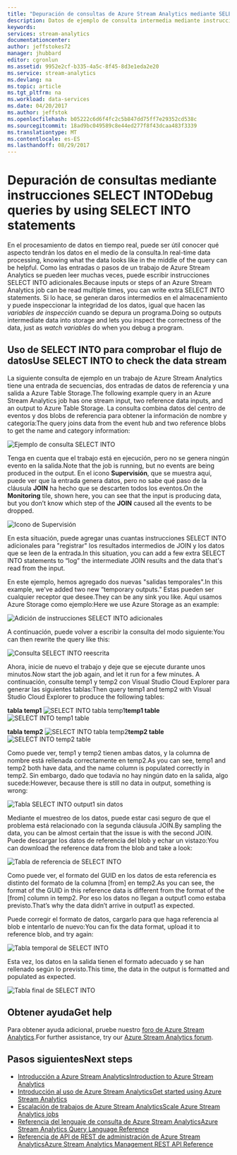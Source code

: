 ```yaml
---
title: "Depuración de consultas de Azure Stream Analytics mediante SELECT INTO | Microsoft Docs"
description: Datos de ejemplo de consulta intermedia mediante instrucciones SELECT INTO en Stream Analytics
keywords: 
services: stream-analytics
documentationcenter: 
author: jeffstokes72
manager: jhubbard
editor: cgronlun
ms.assetid: 9952e2cf-b335-4a5c-8f45-8d3e1eda2e20
ms.service: stream-analytics
ms.devlang: na
ms.topic: article
ms.tgt_pltfrm: na
ms.workload: data-services
ms.date: 04/20/2017
ms.author: jeffstok
ms.openlocfilehash: b05222c6d6f4fc2c5b847dd75ff7e29352cd538c
ms.sourcegitcommit: 18ad9bc049589c8e44ed277f8f43dcaa483f3339
ms.translationtype: MT
ms.contentlocale: es-ES
ms.lasthandoff: 08/29/2017
---
```

# <a name="debug-queries-by-using-select-into-statements"></a><span data-ttu-id="b58ed-103">Depuración de consultas mediante instrucciones SELECT INTO</span><span class="sxs-lookup"><span data-stu-id="b58ed-103">Debug queries by using SELECT INTO statements</span></span>

<span data-ttu-id="b58ed-104">En el procesamiento de datos en tiempo real, puede ser útil conocer qué aspecto tendrán los datos en el medio de la consulta.</span><span class="sxs-lookup"><span data-stu-id="b58ed-104">In real-time data processing, knowing what the data looks like in the middle of the query can be helpful.</span></span> <span data-ttu-id="b58ed-105">Como las entradas o pasos de un trabajo de Azure Stream Analytics se pueden leer muchas veces, puede escribir instrucciones SELECT INTO adicionales.</span><span class="sxs-lookup"><span data-stu-id="b58ed-105">Because inputs or steps of an Azure Stream Analytics job can be read multiple times, you can write extra SELECT INTO statements.</span></span> <span data-ttu-id="b58ed-106">Si lo hace, se generan daros intermedios en el almacenamiento y puede inspeccionar la integridad de los datos, igual que hacen las *variables de inspección* cuando se depura un programa.</span><span class="sxs-lookup"><span data-stu-id="b58ed-106">Doing so outputs intermediate data into storage and lets you inspect the correctness of the data, just as *watch variables* do when you debug a program.</span></span>

## <a name="use-select-into-to-check-the-data-stream"></a><span data-ttu-id="b58ed-107">Uso de SELECT INTO para comprobar el flujo de datos</span><span class="sxs-lookup"><span data-stu-id="b58ed-107">Use SELECT INTO to check the data stream</span></span>

<span data-ttu-id="b58ed-108">La siguiente consulta de ejemplo en un trabajo de Azure Stream Analytics tiene una entrada de secuencias, dos entradas de datos de referencia y una salida a Azure Table Storage.</span><span class="sxs-lookup"><span data-stu-id="b58ed-108">The following example query in an Azure Stream Analytics job has one stream input, two reference data inputs, and an output to Azure Table Storage.</span></span> <span data-ttu-id="b58ed-109">La consulta combina datos del centro de eventos y dos blobs de referencia para obtener la información de nombre y categoría:</span><span class="sxs-lookup"><span data-stu-id="b58ed-109">The query joins data from the event hub and two reference blobs to get the name and category information:</span></span>

![Ejemplo de consulta SELECT INTO](./media/stream-analytics-select-into/stream-analytics-select-into-query1.png)

<span data-ttu-id="b58ed-111">Tenga en cuenta que el trabajo está en ejecución, pero no se genera ningún evento en la salida.</span><span class="sxs-lookup"><span data-stu-id="b58ed-111">Note that the job is running, but no events are being produced in the output.</span></span> <span data-ttu-id="b58ed-112">En el icono **Supervisión**, que se muestra aquí, puede ver que la entrada genera datos, pero no sabe qué paso de la cláusula **JOIN** ha hecho que se descarten todos los eventos.</span><span class="sxs-lookup"><span data-stu-id="b58ed-112">On the **Monitoring** tile, shown here, you can see that the input is producing data, but you don’t know which step of the **JOIN** caused all the events to be dropped.</span></span>

![Icono de Supervisión](./media/stream-analytics-select-into/stream-analytics-select-into-monitor.png)
 
<span data-ttu-id="b58ed-114">En esta situación, puede agregar unas cuantas instrucciones SELECT INTO adicionales para "registrar" los resultados intermedios de JOIN y los datos que se leen de la entrada.</span><span class="sxs-lookup"><span data-stu-id="b58ed-114">In this situation, you can add a few extra SELECT INTO statements to “log” the intermediate JOIN results and the data that's read from the input.</span></span>

<span data-ttu-id="b58ed-115">En este ejemplo, hemos agregado dos nuevas "salidas temporales".</span><span class="sxs-lookup"><span data-stu-id="b58ed-115">In this example, we've added two new “temporary outputs.”</span></span> <span data-ttu-id="b58ed-116">Estas pueden ser cualquier receptor que desee.</span><span class="sxs-lookup"><span data-stu-id="b58ed-116">They can be any sink you like.</span></span> <span data-ttu-id="b58ed-117">Aquí usamos Azure Storage como ejemplo:</span><span class="sxs-lookup"><span data-stu-id="b58ed-117">Here we use Azure Storage as an example:</span></span>

![Adición de instrucciones SELECT INTO adicionales](./media/stream-analytics-select-into/stream-analytics-select-into-outputs.png)

<span data-ttu-id="b58ed-119">A continuación, puede volver a escribir la consulta del modo siguiente:</span><span class="sxs-lookup"><span data-stu-id="b58ed-119">You can then rewrite the query like this:</span></span>

![Consulta SELECT INTO reescrita](./media/stream-analytics-select-into/stream-analytics-select-into-query2.png)

<span data-ttu-id="b58ed-121">Ahora, inicie de nuevo el trabajo y deje que se ejecute durante unos minutos.</span><span class="sxs-lookup"><span data-stu-id="b58ed-121">Now start the job again, and let it run for a few minutes.</span></span> <span data-ttu-id="b58ed-122">A continuación, consulte temp1 y temp2 con Visual Studio Cloud Explorer para generar las siguientes tablas:</span><span class="sxs-lookup"><span data-stu-id="b58ed-122">Then query temp1 and temp2 with Visual Studio Cloud Explorer to produce the following tables:</span></span>

<span data-ttu-id="b58ed-123">**tabla temp1**
![SELECT INTO tabla temp1](./media/stream-analytics-select-into/stream-analytics-select-into-temp-table-1.png)</span><span class="sxs-lookup"><span data-stu-id="b58ed-123">**temp1 table**
![SELECT INTO temp1 table](./media/stream-analytics-select-into/stream-analytics-select-into-temp-table-1.png)</span></span>

<span data-ttu-id="b58ed-124">**tabla temp2**
![SELECT INTO tabla temp2](./media/stream-analytics-select-into/stream-analytics-select-into-temp-table-2.png)</span><span class="sxs-lookup"><span data-stu-id="b58ed-124">**temp2 table**
![SELECT INTO temp2 table](./media/stream-analytics-select-into/stream-analytics-select-into-temp-table-2.png)</span></span>

<span data-ttu-id="b58ed-125">Como puede ver, temp1 y temp2 tienen ambas datos, y la columna de nombre está rellenada correctamente en temp2.</span><span class="sxs-lookup"><span data-stu-id="b58ed-125">As you can see, temp1 and temp2 both have data, and the name column is populated correctly in temp2.</span></span> <span data-ttu-id="b58ed-126">Sin embargo, dado que todavía no hay ningún dato en la salida, algo sucede:</span><span class="sxs-lookup"><span data-stu-id="b58ed-126">However, because there is still no data in output, something is wrong:</span></span>

![Tabla SELECT INTO output1 sin datos](./media/stream-analytics-select-into/stream-analytics-select-into-out-table-1.png)

<span data-ttu-id="b58ed-128">Mediante el muestreo de los datos, puede estar casi seguro de que el problema está relacionado con la segunda cláusula JOIN.</span><span class="sxs-lookup"><span data-stu-id="b58ed-128">By sampling the data, you can be almost certain that the issue is with the second JOIN.</span></span> <span data-ttu-id="b58ed-129">Puede descargar los datos de referencia del blob y echar un vistazo:</span><span class="sxs-lookup"><span data-stu-id="b58ed-129">You can download the reference data from the blob and take a look:</span></span>

![Tabla de referencia de SELECT INTO](./media/stream-analytics-select-into/stream-analytics-select-into-ref-table-1.png)

<span data-ttu-id="b58ed-131">Como puede ver, el formato del GUID en los datos de esta referencia es distinto del formato de la columna [from] en temp2.</span><span class="sxs-lookup"><span data-stu-id="b58ed-131">As you can see, the format of the GUID in this reference data is different from the format of the [from] column in temp2.</span></span> <span data-ttu-id="b58ed-132">Por eso los datos no llegan a output1 como estaba previsto.</span><span class="sxs-lookup"><span data-stu-id="b58ed-132">That’s why the data didn’t arrive in output1 as expected.</span></span>

<span data-ttu-id="b58ed-133">Puede corregir el formato de datos, cargarlo para que haga referencia al blob e intentarlo de nuevo:</span><span class="sxs-lookup"><span data-stu-id="b58ed-133">You can fix the data format, upload it to reference blob, and try again:</span></span>

![Tabla temporal de SELECT INTO](./media/stream-analytics-select-into/stream-analytics-select-into-ref-table-2.png)

<span data-ttu-id="b58ed-135">Esta vez, los datos en la salida tienen el formato adecuado y se han rellenado según lo previsto.</span><span class="sxs-lookup"><span data-stu-id="b58ed-135">This time, the data in the output is formatted and populated as expected.</span></span>

![Tabla final de SELECT INTO](./media/stream-analytics-select-into/stream-analytics-select-into-final-table.png)


## <a name="get-help"></a><span data-ttu-id="b58ed-137">Obtener ayuda</span><span class="sxs-lookup"><span data-stu-id="b58ed-137">Get help</span></span>

<span data-ttu-id="b58ed-138">Para obtener ayuda adicional, pruebe nuestro [foro de Azure Stream Analytics](https://social.msdn.microsoft.com/Forums/en-US/home?forum=AzureStreamAnalytics).</span><span class="sxs-lookup"><span data-stu-id="b58ed-138">For further assistance, try our [Azure Stream Analytics forum](https://social.msdn.microsoft.com/Forums/en-US/home?forum=AzureStreamAnalytics).</span></span>

## <a name="next-steps"></a><span data-ttu-id="b58ed-139">Pasos siguientes</span><span class="sxs-lookup"><span data-stu-id="b58ed-139">Next steps</span></span>

* [<span data-ttu-id="b58ed-140">Introducción a Azure Stream Analytics</span><span class="sxs-lookup"><span data-stu-id="b58ed-140">Introduction to Azure Stream Analytics</span></span>](stream-analytics-introduction.md)
* [<span data-ttu-id="b58ed-141">Introducción al uso de Azure Stream Analytics</span><span class="sxs-lookup"><span data-stu-id="b58ed-141">Get started using Azure Stream Analytics</span></span>](stream-analytics-real-time-fraud-detection.md)
* [<span data-ttu-id="b58ed-142">Escalación de trabajos de Azure Stream Analytics</span><span class="sxs-lookup"><span data-stu-id="b58ed-142">Scale Azure Stream Analytics jobs</span></span>](stream-analytics-scale-jobs.md)
* [<span data-ttu-id="b58ed-143">Referencia del lenguaje de consulta de Azure Stream Analytics</span><span class="sxs-lookup"><span data-stu-id="b58ed-143">Azure Stream Analytics Query Language Reference</span></span>](https://msdn.microsoft.com/library/azure/dn834998.aspx)
* [<span data-ttu-id="b58ed-144">Referencia de API de REST de administración de Azure Stream Analytics</span><span class="sxs-lookup"><span data-stu-id="b58ed-144">Azure Stream Analytics Management REST API Reference</span></span>](https://msdn.microsoft.com/library/azure/dn835031.aspx)

